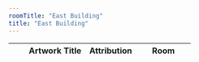 ```yaml
---
roomTitle: "East Building"
title: "East Building"
---
```


<table id="artTable" class="table table-hover table-responsive">
	<thead>
	    <tr>
	      <th scope="col"></th>
	      <th scope="col"></th>
	      <th scope="col">Artwork Title</th>
	      <th scope="col">Attribution</th>
	      <th scope="col" style="width:30%">Room</th>
	    </tr>
  	</thead>
  	<tbody></tbody>
</table>

<style>
#artTable tbody td img {width:50px; dispay:none;}
.feather {
  width: 16px;
  height: 16px;
  vertical-align: text-bottom;
}
</style>




<script>
// $('#month-menu-button').click(function(){$('#month-menu').toggleClass('show');});

$(document).ready(function(){
	$.getJSON('https://jacobmgreer.github.io/Same-Old-Same-Old/art_change.json', function(data) {
		var month_name = [];
		var data3 = data.slice(0, 25);

		data.forEach(function(obj) {
			if(month_name.indexOf(obj.month) == -1)
			   month_name.push(obj.month);
			var lastIndex = month_name.length - 1;
		});
		for (month in month_name) {
			$("#month-menu").append(
				"<li><a class=\"dropdown-item month-item\" data-month=\"" + month_name[month] + "\" href=\"#\">" + month_name[month] + "</a></li>")}


		for (record in data3) {
			$("#artTable tbody").append(
				"<tr> \
					<td>" + (data3[record].Status == "Added" ? "+" : "-") + "</td> \
				    <td height=\"100\"> \
				    	<img src=\"" + data3[record].imagepath + "\" width=\"50\" style=\"display: none\" onerror=\"this.style.display='none'\" onload=\"this.style.display=''\"/></td> \
					<td><a href=\"https://www.nga.gov" + data3[record].url + "\">" + data3[record].title + "</a></td> \
					<td>" + data3[record].attribution + "</td> \
					<td>" + data3[record].roomTitle + "</td> \
			    </tr>")}
    $('.month-item').each(function () {
        $(this).on("click", function () {
        	$("#artTable tbody").empty();
        	var clickmonth = $(this).data("month");
          var data2 = data.filter(element => element.month === clickmonth);
          for (var i in data2) {
            $("#artTable tbody").append(
              "<tr> \
                <td>" + (data2[i].Status == "Added" ? "+" : "-") + "</td> \
                <td height=\"100\"> \
                <img src=\"" + data2[i].imagepath + "\" width=\"50\" style=\"display: none\" onerror=\"this.style.display='none'\" onload=\"this.style.display=''\"/></td> \
                <td><a href=\"https://www.nga.gov" + data2[i].url + "\">" + data2[i].title + "</a></td> \
                <td>" + data2[i].attribution + "</td> \
                <td>" + data2[i].roomTitle + "</td> \
              </tr>"
)}})})})})

feather.replace();

// <td class=\"text-dark\"><span data-feather=\"" + (data[record].Status == "Added" ? "plus-circle" : "minus-circle") + "\"></span> status</td> \
</script>